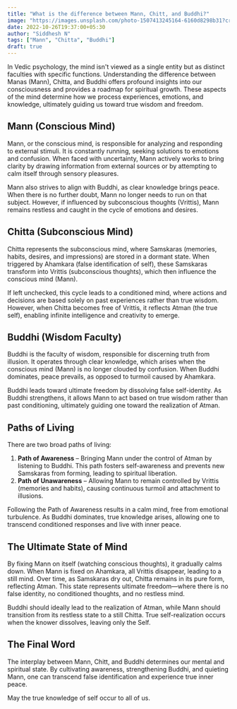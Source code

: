 ```yaml
---
title: "What is the difference between Mann, Chitt, and Buddhi?"
image: "https://images.unsplash.com/photo-1507413245164-6160d8298b31?crop=entropy&cs=tinysrgb&fit=max&fm=jpg&ixid=MnwxMTc3M3wwfDF8c2VhcmNofDV8fGJyYWlufGVufDB8fHx8MTY2NjcwNjg1Mg&ixlib=rb-4.0.3&q=80&w=2000"
date: 2022-10-26T19:37:00+05:30 	
author: "Siddhesh N"
tags: ["Mann", "Chitta", "Buddhi"]
draft: true
---
```

 
In Vedic psychology, the mind isn't viewed as a single entity but as distinct faculties with specific functions.  Understanding the difference between Manas (Mann), Chitta, and Buddhi offers profound insights into our consciousness and provides a roadmap for spiritual growth.
These aspects of the mind determine how we process experiences, emotions, and knowledge, ultimately guiding us toward true wisdom and freedom.

## Mann (Conscious Mind)
Mann, or the conscious mind, is responsible for analyzing and responding to external stimuli. It is constantly running, seeking solutions to emotions and confusion. When faced with uncertainty, Mann actively works to bring clarity by drawing information from external sources or by attempting to calm itself through sensory pleasures.

Mann also strives to align with Buddhi, as clear knowledge brings peace. When there is no further doubt, Mann no longer needs to run on that subject. However, if influenced by subconscious thoughts (Vrittis), Mann remains restless and caught in the cycle of emotions and desires.

## Chitta (Subconscious Mind)
Chitta represents the subconscious mind, where Samskaras (memories, habits, desires, and impressions) are stored in a dormant state. When triggered by Ahamkara (false identification of self), these Samskaras transform into Vrittis (subconscious thoughts), which then influence the conscious mind (Mann).

If left unchecked, this cycle leads to a conditioned mind, where actions and decisions are based solely on past experiences rather than true wisdom. However, when Chitta becomes free of Vrittis, it reflects Atman (the true self), enabling infinite intelligence and creativity to emerge.

## Buddhi (Wisdom Faculty)
Buddhi is the faculty of wisdom, responsible for discerning truth from illusion. It operates through clear knowledge, which arises when the conscious mind (Mann) is no longer clouded by confusion. When Buddhi dominates, peace prevails, as opposed to turmoil caused by Ahamkara.

Buddhi leads toward ultimate freedom by dissolving false self-identity. As Buddhi strengthens, it allows Mann to act based on true wisdom rather than past conditioning, ultimately guiding one toward the realization of Atman.

## Paths of Living
There are two broad paths of living:
1. **Path of Awareness** – Bringing Mann under the control of Atman by listening to Buddhi. This path fosters self-awareness and prevents new Samskaras from forming, leading to spiritual liberation.
2. **Path of Unawareness** – Allowing Mann to remain controlled by Vrittis (memories and habits), causing continuous turmoil and attachment to illusions.

Following the Path of Awareness results in a calm mind, free from emotional turbulence. As Buddhi dominates, true knowledge arises, allowing one to transcend conditioned responses and live with inner peace.

## The Ultimate State of Mind
By fixing Mann on itself (watching conscious thoughts), it gradually calms down. When Mann is fixed on Ahamkara, all Vrittis disappear, leading to a still mind. Over time, as Samskaras dry out, Chitta remains in its pure form, reflecting Atman. This state represents ultimate freedom—where there is no false identity, no conditioned thoughts, and no restless mind.

Buddhi should ideally lead to the realization of Atman, while Mann should transition from its restless state to a still Chitta. True self-realization occurs when the knower dissolves, leaving only the Self.

## The Final Word
The interplay between Mann, Chitt, and Buddhi determines our mental and spiritual state. By cultivating awareness, strengthening Buddhi, and quieting Mann, one can transcend false identification and experience true inner peace.

May the true knowledge of self occur to all of us.
